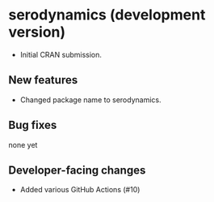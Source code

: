 # serodynamics (development version)

* Initial CRAN submission.

## New features

* Changed package name to serodynamics.

## Bug fixes

none yet

## Developer-facing changes

* Added various GitHub Actions (#10)
